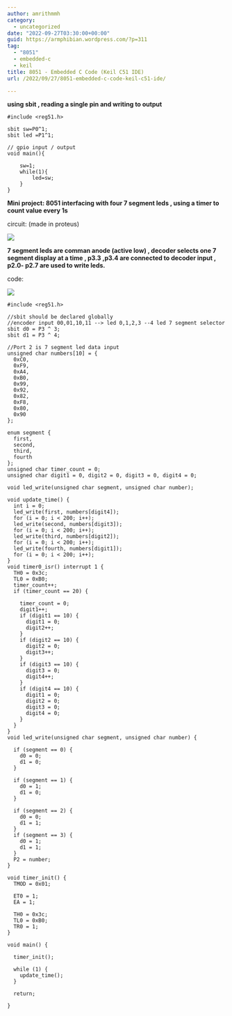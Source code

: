 ```yaml
---
author: amrithmmh
category:
  - uncategorized
date: "2022-09-27T03:30:00+00:00"
guid: https://armphibian.wordpress.com/?p=311
tag:
  - "8051"
  - embedded-c
  - keil
title: 8051 - Embedded C Code (Keil C51 IDE)
url: /2022/09/27/8051-embedded-c-code-keil-c51-ide/

---
```

**using sbit , reading a single pin and writing to output**

```
#include <reg51.h>

sbit sw=P0^1;
sbit led =P1^1;

// gpio input / output
void main(){

	sw=1;
	while(1){
		led=sw;
	}
}
```

**Mini project: 8051 interfacing with four 7 segment leds , using a timer to count value every 1s**

circuit: (made in proteus)

![](/wp-content/uploads/2022/09/screenshot-2022-09-21-154952.png?w=1024)

**7 segment leds are comman anode (active low) , decoder selects one 7 segment display at a time , p3.3 ,p3.4 are connected to decoder input , p2.0- p2.7 are used to write leds.**

code:

![](/wp-content/uploads/2022/09/imer.png?w=1024)

```
#include <reg51.h>

//sbit should be declared globally
//encoder input 00,01,10,11 --> led 0,1,2,3 --4 led 7 segment selector
sbit d0 = P3 ^ 3;
sbit d1 = P3 ^ 4;

//Port 2 is 7 segment led data input
unsigned char numbers[10] = {
  0xC0,
  0xF9,
  0xA4,
  0xB0,
  0x99,
  0x92,
  0x82,
  0xF8,
  0x80,
  0x90
};

enum segment {
  first,
  second,
  third,
  fourth
};
unsigned char timer_count = 0;
unsigned char digit1 = 0, digit2 = 0, digit3 = 0, digit4 = 0;

void led_write(unsigned char segment, unsigned char number);

void update_time() {
  int i = 0;
  led_write(first, numbers[digit4]);
  for (i = 0; i < 200; i++);
  led_write(second, numbers[digit3]);
  for (i = 0; i < 200; i++);
  led_write(third, numbers[digit2]);
  for (i = 0; i < 200; i++);
  led_write(fourth, numbers[digit1]);
  for (i = 0; i < 200; i++);
}
void timer0_isr() interrupt 1 {
  TH0 = 0x3c;
  TL0 = 0xB0;
  timer_count++;
  if (timer_count == 20) {

    timer_count = 0;
    digit1++;
    if (digit1 == 10) {
      digit1 = 0;
      digit2++;
    }
    if (digit2 == 10) {
      digit2 = 0;
      digit3++;
    }
    if (digit3 == 10) {
      digit3 = 0;
      digit4++;
    }
    if (digit4 == 10) {
      digit1 = 0;
      digit2 = 0;
      digit3 = 0;
      digit4 = 0;
    }
  }
}
void led_write(unsigned char segment, unsigned char number) {

  if (segment == 0) {
    d0 = 0;
    d1 = 0;
  }

  if (segment == 1) {
    d0 = 1;
    d1 = 0;
  }

  if (segment == 2) {
    d0 = 0;
    d1 = 1;
  }
  if (segment == 3) {
    d0 = 1;
    d1 = 1;
  }
  P2 = number;
}

void timer_init() {
  TMOD = 0x01;

  ET0 = 1;
  EA = 1;

  TH0 = 0x3c;
  TL0 = 0xB0;
  TR0 = 1;
}

void main() {

  timer_init();

  while (1) {
    update_time();
  }

  return;

}
```
